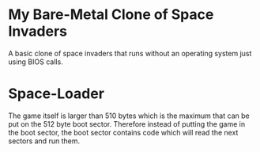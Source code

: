 # My Bare-Metal Clone of Space Invaders
A basic clone of space invaders that runs without an operating system just using BIOS calls.

# Space-Loader
The game itself is larger than 510 bytes which is the maximum that can be put on the 512 byte boot sector. Therefore instead of putting the game in the boot sector, the boot sector contains code which will read the next sectors and run them.
